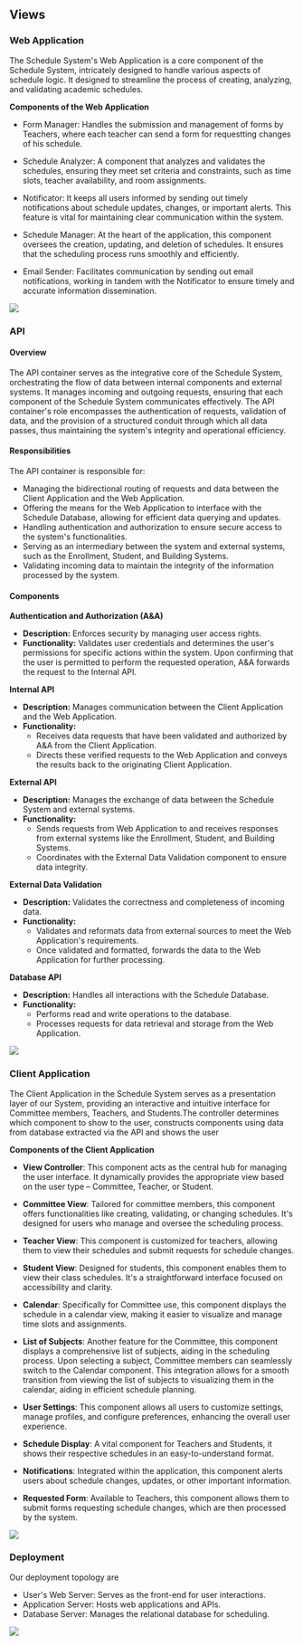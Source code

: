 ## Views

### Web Application

The Schedule System's Web Application is a core component of the Schedule System, 
intricately designed to handle various aspects of schedule logic. It designed to 
streamline the process of creating, analyzing, and validating academic schedules.

**Components of the Web Application**

- Form Manager: Handles the submission and management of forms by Teachers, where
each teacher can send a form for requestting changes of his schedule.

- Schedule Analyzer: A component that analyzes and validates the schedules, ensuring
they meet set criteria and constraints, such as time slots, teacher availability, 
and room assignments.

- Notificator: It keeps all users informed by sending out timely notifications about
schedule updates, changes, or important alerts. This feature is vital for maintaining 
clear communication within the system.

- Schedule Manager: At the heart of the application, this component oversees the 
creation, updating, and deletion of schedules. It ensures that the scheduling process 
runs smoothly and efficiently.

- Email Sender: Facilitates communication by sending out email notifications, 
working in tandem with the Notificator to ensure timely and accurate information 
dissemination.

![](embed:webappDiagram)

### API

#### Overview

The API container serves as the integrative core of the Schedule System, orchestrating the flow of data between internal components and external systems. It manages incoming and outgoing requests, ensuring that each component of the Schedule System communicates effectively. The API container's role encompasses the authentication of requests, validation of data, and the provision of a structured conduit through which all data passes, thus maintaining the system's integrity and operational efficiency.

#### Responsibilities

The API container is responsible for:

- Managing the bidirectional routing of requests and data between the Client Application and the Web Application.
- Offering the means for the Web Application to interface with the Schedule Database, allowing for efficient data querying and updates.
- Handling authentication and authorization to ensure secure access to the system's functionalities.
- Serving as an intermediary between the system and external systems, such as the Enrollment, Student, and Building Systems.
- Validating incoming data to maintain the integrity of the information processed by the system.

#### Components

**Authentication and Authorization (A&A)**

- **Description:** Enforces security by managing user access rights.
- **Functionality:** Validates user credentials and determines the user's permissions for specific actions within the system. Upon confirming that the user is permitted to perform the requested operation, A&A forwards the request to the Internal API.

**Internal API**

- **Description:** Manages communication between the Client Application and the Web Application.
- **Functionality:**
    - Receives data requests that have been validated and authorized by A&A from the Client Application.
    - Directs these verified requests to the Web Application and conveys the results back to the originating Client Application.

**External API**

- **Description:** Manages the exchange of data between the Schedule System and external systems.
- **Functionality:**
    - Sends requests from Web Application to and receives responses from external systems like the Enrollment, Student, and Building Systems.
    - Coordinates with the External Data Validation component to ensure data integrity.

**External Data Validation**

- **Description:** Validates the correctness and completeness of incoming data.
- **Functionality:**
    - Validates and reformats data from external sources to meet the Web Application's requirements.
    - Once validated and formatted, forwards the data to the Web Application for further processing.

**Database API**

- **Description:** Handles all interactions with the Schedule Database.
- **Functionality:**
    - Performs read and write operations to the database.
    - Processes requests for data retrieval and storage from the Web Application.

![](embed:apiDiagram)

### Client Application

The Client Application in the Schedule System serves as a presentation layer of our 
System, providing an interactive and intuitive interface for Committee members, Teachers, 
and Students.The controller determines which component to show to the user, constructs 
components using data from database extracted via the API and shows the user

**Components of the Client Application**

- **View Controller**: This component acts as the central hub for managing the user interface. 
It dynamically provides the appropriate view based on the user type – Committee, Teacher, 
or Student.

- **Committee View**: Tailored for committee members, this component offers functionalities 
like creating, validating, or changing schedules. It's designed for users who manage and 
oversee the scheduling process.

- **Teacher View**: This component is customized for teachers, allowing them to view their 
schedules and submit requests for schedule changes.

- **Student View**: Designed for students, this component enables them to view their class 
schedules. It's a straightforward interface focused on accessibility and clarity.

- **Calendar**: Specifically for Committee use, this component displays the schedule in a 
calendar view, making it easier to visualize and manage time slots and assignments.

- **List of Subjects**: Another feature for the Committee, this component displays a 
comprehensive list of subjects, aiding in the scheduling process. Upon selecting a 
subject, Committee members can seamlessly switch to the Calendar component. This integration 
allows for a smooth transition from viewing the list of subjects to visualizing them in the 
calendar, aiding in efficient schedule planning.

- **User Settings**: This component allows all users to customize settings, manage profiles,
 and configure preferences, enhancing the overall user experience.

- **Schedule Display**: A vital component for Teachers and Students, it shows their respective 
schedules in an easy-to-understand format.

- **Notifications**: Integrated within the application, this component alerts users about schedule 
changes, updates, or other important information.

- **Requested Form**: Available to Teachers, this component allows them to submit forms requesting
schedule changes, which are then processed by the system.

![](embed:clientDiagram)

### Deployment

Our deployment topology are
- User's Web Server: Serves as the front-end for user interactions.
- Application Server: Hosts web applications and APIs.
- Database Server: Manages the relational database for scheduling.

![](embed:deploymentDiagram)
